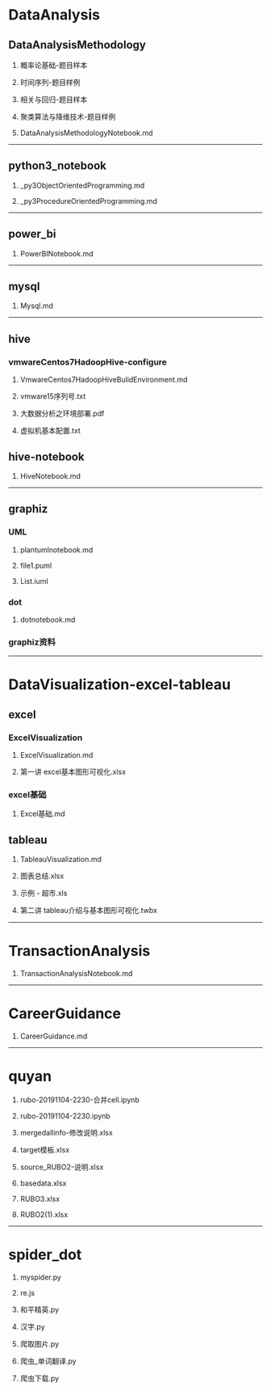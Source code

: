 # DataAnalysis

## DataAnalysisMethodology

1. 概率论基础-题目样本

2. 时间序列-题目样例

3. 相关与回归-题目样本

4. 聚类算法与降维技术-题目样例

5. DataAnalysisMethodologyNotebook.md

---

## python3_notebook

1. _py3ObjectOrientedProgramming.md

2. _py3ProcedureOrientedProgramming.md

---

## power_bi

1. PowerBINotebook.md

---

## mysql

1. Mysql.md

---

## hive

### vmwareCentos7HadoopHive-configure

1. 	VmwareCentos7HadoopHiveBulidEnvironment.md

2. vmware15序列号.txt

3. 大数据分析之环境部署.pdf

4. 虚拟机基本配置.txt

## hive-notebook

1. HiveNotebook.md

---

## graphiz

### UML

1. plantumlnotebook.md

2. file1.puml

3. List.iuml

### dot

1. dotnotebook.md

### graphiz资料

---

# DataVisualization-excel-tableau

## excel

### ExcelVisualization

1. 	ExcelVisualization.md

2. 第一讲 excel基本图形可视化.xlsx

### excel基础

1. Excel基础.md

## tableau

1. TableauVisualization.md

2. 图表总结.xlsx

3. 示例 - 超市.xls

4. 第二讲 tableau介绍与基本图形可视化.twbx

---

# TransactionAnalysis

1. TransactionAnalysisNotebook.md

---

# CareerGuidance

1. CareerGuidance.md

---

# quyan

1. rubo-20191104-2230-合并cell.ipynb

2. rubo-20191104-2230.ipynb

3. mergedallinfo-修改说明.xlsx

4. target模板.xlsx

5. source_RUBO2-说明.xlsx

6. basedata.xlsx

7. RUBO3.xlsx

8. RUBO2(1).xlsx

---

# spider_dot

1. myspider.py

2. re.js

3. 和平精英.py

4. 汉字.py

5. 爬取图片.py

6. 爬虫_单词翻译.py

7. 爬虫下载.py